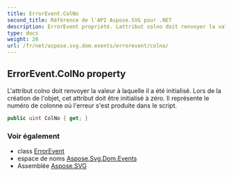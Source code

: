 ```yaml
---
title: ErrorEvent.ColNo
second_title: Référence de l'API Aspose.SVG pour .NET
description: ErrorEvent propriété. Lattribut colno doit renvoyer la valeur à laquelle il a été initialisé. Lors de la création de lobjet cet attribut doit être initialisé à zéro. Il représente le numéro de colonne où lerreur sest produite dans le script.
type: docs
weight: 20
url: /fr/net/aspose.svg.dom.events/errorevent/colno/
---
```

## ErrorEvent.ColNo property

L'attribut colno doit renvoyer la valeur à laquelle il a été initialisé. Lors de la création de l'objet, cet attribut doit être initialisé à zéro. Il représente le numéro de colonne où l'erreur s'est produite dans le script.

```csharp
public uint ColNo { get; }
```

### Voir également

* class [ErrorEvent](../)
* espace de noms [Aspose.Svg.Dom.Events](../../errorevent/)
* Assemblée [Aspose.SVG](../../../)



